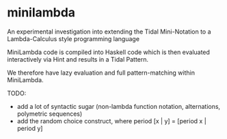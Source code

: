 # minilambda

An experimental investigation into extending the Tidal Mini-Notation to a Lambda-Calculus style programming language

MiniLambda code is compiled into Haskell code which is then evaluated interactively via Hint and results in a Tidal Pattern.

We therefore have lazy evaluation and full pattern-matching within MiniLambda.

TODO:

- add a lot of syntactic sugar (non-lambda function notation, alternations, polymetric sequences)
- add the random choice construct, where period [x | y] = [period x | period y]
